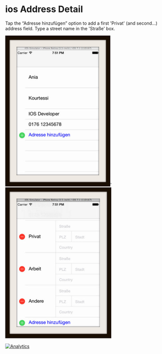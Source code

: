 ios Address Detail
================
Tap the “Adresse hinzufügen” option to add a first 'Privat' (and second...) address field. Type a street name in the 'Straße' box.

![ScreenShot](https://github.com/Kourtessia/iosAddressDetail/blob/master/AddContact/Detail1.jpg?raw=true)'
![ScreenShot](https://github.com/Kourtessia/iosAddressDetail/blob/master/AddContact/AddAddressDetail.jpg?raw=true)

[![Analytics](https://ga-beacon.appspot.com/UA-49089853-2/Kourtessia/iosAddressDetail)](https://github.com/igrigorik/ga-beacon)
